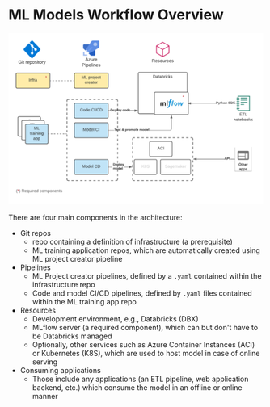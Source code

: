 # ML Models Workflow Overview

![](images/mlops_workflow.png)


There are four main components in the architecture: 

* Git repos 
    * repo containing a definition of infrastructure (a prerequisite)
    * ML training application repos, which are automatically created using ML project creator pipeline
* Pipelines
    * ML Project creator pipelines, defined by a `.yaml` contained within the infrastructure repo
    * Code and model CI/CD pipelines, defined by `.yaml` files contained within the ML training app repo
* Resources
    * Development environment, e.g., Databricks (DBX)
    * MLflow server (a required component), which can but don't have to be Databricks managed
    * Optionally, other services such as Azure Container Instances (ACI) or Kubernetes (K8S), which are used to host model in case of online serving
* Consuming applications
    * Those include any applications (an ETL pipeline, web application backend, etc.) which consume the model in an offline or online manner 


